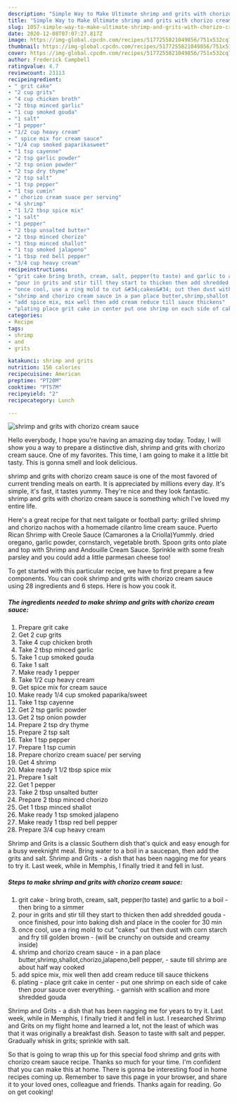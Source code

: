 ```yaml
---
description: "Simple Way to Make Ultimate shrimp and grits with chorizo cream sauce"
title: "Simple Way to Make Ultimate shrimp and grits with chorizo cream sauce"
slug: 1057-simple-way-to-make-ultimate-shrimp-and-grits-with-chorizo-cream-sauce
date: 2020-12-08T07:07:27.817Z
image: https://img-global.cpcdn.com/recipes/5177255821049856/751x532cq70/shrimp-and-grits-with-chorizo-cream-sauce-recipe-main-photo.jpg
thumbnail: https://img-global.cpcdn.com/recipes/5177255821049856/751x532cq70/shrimp-and-grits-with-chorizo-cream-sauce-recipe-main-photo.jpg
cover: https://img-global.cpcdn.com/recipes/5177255821049856/751x532cq70/shrimp-and-grits-with-chorizo-cream-sauce-recipe-main-photo.jpg
author: Frederick Campbell
ratingvalue: 4.7
reviewcount: 23113
recipeingredient:
- " grit cake"
- "2 cup grits"
- "4 cup chicken broth"
- "2 tbsp minced garlic"
- "1 cup smoked gouda"
- "1 salt"
- "1 pepper"
- "1/2 cup heavy cream"
- " spice mix for cream sauce"
- "1/4 cup smoked paparikasweet"
- "1 tsp cayenne"
- "2 tsp garlic powder"
- "2 tsp onion powder"
- "2 tsp dry thyme"
- "2 tsp salt"
- "1 tsp pepper"
- "1 tsp cumin"
- " chorizo cream suace per serving"
- "4 shrimp"
- "1 1/2 tbsp spice mix"
- "1 salt"
- "1 pepper"
- "2 tbsp unsalted butter"
- "2 tbsp minced chorizo"
- "1 tbsp minced shallot"
- "1 tsp smoked jalapeno"
- "1 tbsp red bell pepper"
- "3/4 cup heavy cream"
recipeinstructions:
- "grit cake bring broth, cream, salt, pepper(to taste) and garlic to a boil then bring to a simmer"
- "pour in grits and stir till they start to thicken then add shredded gouda once finished, pour into baking dish and place in the cooler for 30 min"
- "once cool, use a ring mold to cut &#34;cakes&#34; out then dust with corn starch and fry till golden brown (will be crunchy on outside and creamy inside)"
- "shrimp and chorizo cream sauce in a pan place butter,shrimp,shallot,chorizo,jalapeno,bell pepper, saute till shrimp are about half way cooked"
- "add spice mix, mix well then add cream reduce till sauce thickens"
- "plating place grit cake in center put one shrimp on each side of cake then pour sauce over everything. garnish with scallion and more shredded gouda"
categories:
- Recipe
tags:
- shrimp
- and
- grits

katakunci: shrimp and grits 
nutrition: 156 calories
recipecuisine: American
preptime: "PT20M"
cooktime: "PT57M"
recipeyield: "2"
recipecategory: Lunch

---
```



![shrimp and grits with chorizo cream sauce](https://img-global.cpcdn.com/recipes/5177255821049856/751x532cq70/shrimp-and-grits-with-chorizo-cream-sauce-recipe-main-photo.jpg)

Hello everybody, I hope you're having an amazing day today. Today, I will show you a way to prepare a distinctive dish, shrimp and grits with chorizo cream sauce. One of my favorites. This time, I am going to make it a little bit tasty. This is gonna smell and look delicious.

shrimp and grits with chorizo cream sauce is one of the most favored of current trending meals on earth. It is appreciated by millions every day. It's simple, it's fast, it tastes yummy. They're nice and they look fantastic. shrimp and grits with chorizo cream sauce is something which I've loved my entire life.

Here&#39;s a great recipe for that next tailgate or football party: grilled shrimp and chorizo nachos with a homemade cilantro lime cream sauce. Puerto Rican Shrimp with Creole Sauce (Camarones a la Criolla)Yummly. dried oregano, garlic powder, cornstarch, vegetable broth. Spoon grits onto plate and top with Shrimp and Andouille Cream Sauce. Sprinkle with some fresh parsley and you could add a little parmesan cheese too!


To get started with this particular recipe, we have to first prepare a few components. You can cook shrimp and grits with chorizo cream sauce using 28 ingredients and 6 steps. Here is how you cook it.

<!--inarticleads1-->

##### The ingredients needed to make shrimp and grits with chorizo cream sauce:

1. Prepare  grit cake
1. Get 2 cup grits
1. Take 4 cup chicken broth
1. Take 2 tbsp minced garlic
1. Take 1 cup smoked gouda
1. Take 1 salt
1. Make ready 1 pepper
1. Take 1/2 cup heavy cream
1. Get  spice mix for cream sauce
1. Make ready 1/4 cup smoked paparika/sweet
1. Take 1 tsp cayenne
1. Get 2 tsp garlic powder
1. Get 2 tsp onion powder
1. Prepare 2 tsp dry thyme
1. Prepare 2 tsp salt
1. Take 1 tsp pepper
1. Prepare 1 tsp cumin
1. Prepare  chorizo cream suace/ per serving
1. Get 4 shrimp
1. Make ready 1 1/2 tbsp spice mix
1. Prepare 1 salt
1. Get 1 pepper
1. Take 2 tbsp unsalted butter
1. Prepare 2 tbsp minced chorizo
1. Get 1 tbsp minced shallot
1. Make ready 1 tsp smoked jalapeno
1. Make ready 1 tbsp red bell pepper
1. Prepare 3/4 cup heavy cream


Shrimp and Grits is a classic Southern dish that&#39;s quick and easy enough for a busy weeknight meal. Bring water to a boil in a saucepan, then add the grits and salt. Shrimp and Grits - a dish that has been nagging me for years to try it. Last week, while in Memphis, I finally tried it and fell in lust. 

<!--inarticleads2-->

##### Steps to make shrimp and grits with chorizo cream sauce:

1. grit cake - bring broth, cream, salt, pepper(to taste) and garlic to a boil - then bring to a simmer
1. pour in grits and stir till they start to thicken then add shredded gouda - once finished, pour into baking dish and place in the cooler for 30 min
1. once cool, use a ring mold to cut &#34;cakes&#34; out then dust with corn starch and fry till golden brown - (will be crunchy on outside and creamy inside)
1. shrimp and chorizo cream sauce - in a pan place butter,shrimp,shallot,chorizo,jalapeno,bell pepper, - saute till shrimp are about half way cooked
1. add spice mix, mix well then add cream reduce till sauce thickens
1. plating - place grit cake in center - put one shrimp on each side of cake then pour sauce over everything. - garnish with scallion and more shredded gouda


Shrimp and Grits - a dish that has been nagging me for years to try it. Last week, while in Memphis, I finally tried it and fell in lust. I researched Shrimp and Grits on my flight home and learned a lot, not the least of which was that it was originally a breakfast dish. Season to taste with salt and pepper. Gradually whisk in grits; sprinkle with salt. 

So that is going to wrap this up for this special food shrimp and grits with chorizo cream sauce recipe. Thanks so much for your time. I'm confident that you can make this at home. There is gonna be interesting food in home recipes coming up. Remember to save this page in your browser, and share it to your loved ones, colleague and friends. Thanks again for reading. Go on get cooking!
